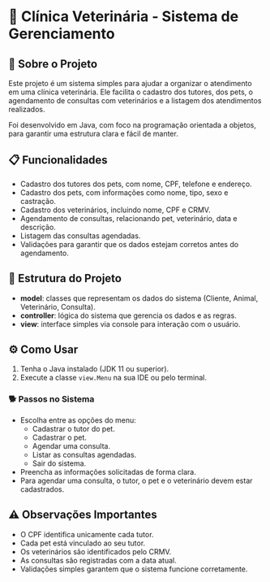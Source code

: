 # 🐶 Clínica Veterinária - Sistema de Gerenciamento  

## 🐾 Sobre o Projeto  
Este projeto é um sistema simples para ajudar a organizar o atendimento em uma clínica veterinária. Ele facilita o cadastro dos tutores, dos pets, o agendamento de consultas com veterinários e a listagem dos atendimentos realizados.

Foi desenvolvido em Java, com foco na programação orientada a objetos, para garantir uma estrutura clara e fácil de manter.

## 📋 Funcionalidades  
- Cadastro dos tutores dos pets, com nome, CPF, telefone e endereço.  
- Cadastro dos pets, com informações como nome, tipo, sexo e castração.  
- Cadastro dos veterinários, incluindo nome, CPF e CRMV.  
- Agendamento de consultas, relacionando pet, veterinário, data e descrição.  
- Listagem das consultas agendadas.  
- Validações para garantir que os dados estejam corretos antes do agendamento.

## 📁 Estrutura do Projeto  
- **model**: classes que representam os dados do sistema (Cliente, Animal, Veterinário, Consulta).  
- **controller**: lógica do sistema que gerencia os dados e as regras.  
- **view**: interface simples via console para interação com o usuário.

## ⚙️ Como Usar  
1. Tenha o Java instalado (JDK 11 ou superior).  
2. Execute a classe `view.Menu` na sua IDE ou pelo terminal.

### 🐕 Passos no Sistema  
- Escolha entre as opções do menu:  
  - Cadastrar o tutor do pet.  
  - Cadastrar o pet.  
  - Agendar uma consulta.  
  - Listar as consultas agendadas.  
  - Sair do sistema.  
- Preencha as informações solicitadas de forma clara.  
- Para agendar uma consulta, o tutor, o pet e o veterinário devem estar cadastrados.

## ⚠️ Observações Importantes  
- O CPF identifica unicamente cada tutor.  
- Cada pet está vinculado ao seu tutor.  
- Os veterinários são identificados pelo CRMV.  
- As consultas são registradas com a data atual.  
- Validações simples garantem que o sistema funcione corretamente.

